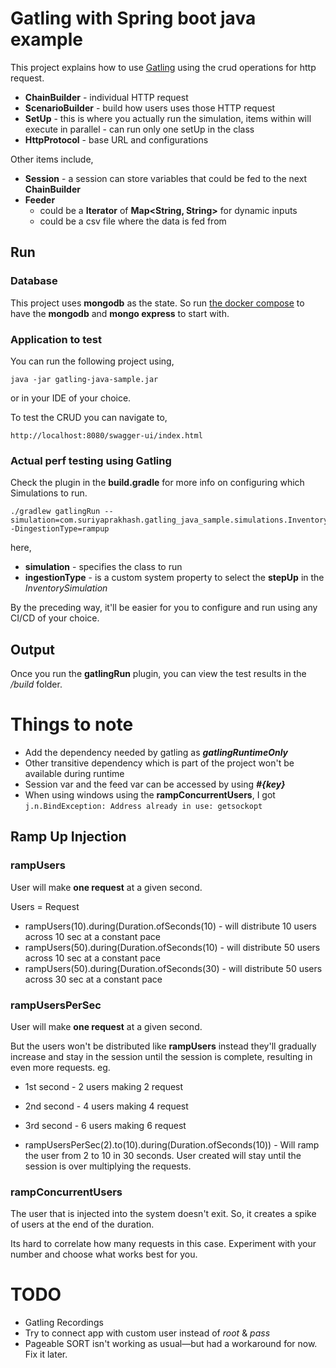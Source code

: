 # Gatling with Spring boot java example 

This project explains how to use [Gatling](https://gatling.io/) using the crud operations for http request. 

- **ChainBuilder** - individual HTTP request
- **ScenarioBuilder** - build how users uses those HTTP request
- **SetUp** - this is where you actually run the simulation, items within will execute in parallel - can run only one setUp in the class
- **HttpProtocol** - base URL and configurations

Other items include,
- **Session** - a session can store variables that could be fed to the next **ChainBuilder**
- **Feeder**
  - could be a **Iterator** of **Map<String, String>** for dynamic inputs
  - could be a csv file where the data is fed from

## Run

### Database 

This project uses **mongodb** as the state. So run [the docker compose]() to have the **mongodb** and **mongo express** 
to start with.

### Application to test

You can run the following project using,
```
java -jar gatling-java-sample.jar
```
or in your IDE of your choice.

To test the CRUD you can navigate to,

```
http://localhost:8080/swagger-ui/index.html
```

### Actual perf testing using Gatling

Check the plugin in the **build.gradle** for more info on configuring which Simulations to run.

```
./gradlew gatlingRun --simulation=com.suriyaprakhash.gatling_java_sample.simulations.InventorySimulation -DingestionType=rampup
```

here,
  - **simulation** - specifies the class to run
  - **ingestionType** - is a custom system property to select the **stepUp** in the *InventorySimulation* 

By the preceding way, it'll be easier for you to configure and run using any CI/CD of your choice.

## Output

Once you run the **gatlingRun** plugin, you can view the test results in the */build* folder.

# Things to note

- Add the dependency needed by gatling as ***gatlingRuntimeOnly***
- Other transitive dependency which is part of the project won't be available during runtime
- Session var and the feed var can be accessed by using ***#{key}***
- When using windows using the **rampConcurrentUsers**, I got ```j.n.BindException: Address already in use: getsockopt```

## Ramp Up Injection

### rampUsers

User will make **one request** at a given second.

Users = Request

- rampUsers(10).during(Duration.ofSeconds(10) - will distribute 10 users across 10 sec at a constant pace
- rampUsers(50).during(Duration.ofSeconds(10) - will distribute 50 users across 10 sec at a constant pace
- rampUsers(50).during(Duration.ofSeconds(30) - will distribute 50 users across 30 sec at a constant pace

### rampUsersPerSec

User will make **one request** at a given second.

But the users won't be distributed like **rampUsers** instead they'll gradually increase
and stay in the session until the session is complete, resulting in even more requests. 
eg. 
- 1st second - 2 users making 2 request
- 2nd second - 4 users making 4 request
- 3rd second - 6 users making 6 request

- rampUsersPerSec(2).to(10).during(Duration.ofSeconds(10)) - Will ramp the user from 2 to 10 in 30 seconds. 
User created will stay until the session is over multiplying the requests.

### rampConcurrentUsers

The user that is injected into the system doesn't exit. So, it creates a spike of users at the end of the duration.

Its hard to correlate how many requests in this case. Experiment with your number and choose what works best for you.

# TODO

- Gatling Recordings
- Try to connect app with custom user instead of *root* & *pass*
- Pageable SORT isn't working as usual—but had a workaround for now. Fix it later.